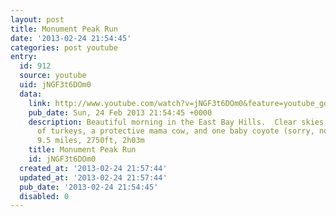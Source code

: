 ```yaml
---
layout: post
title: Monument Peak Run
date: '2013-02-24 21:54:45'
categories: post youtube
entry:
  id: 912
  source: youtube
  uid: jNGF3t6DOm0
  data:
    link: http://www.youtube.com/watch?v=jNGF3t6DOm0&feature=youtube_gdata&hd=1
    pub_date: Sun, 24 Feb 2013 21:54:45 +0000
    description: Beautiful morning in the East Bay Hills.  Clear skies, mid-50s, tons
      of turkeys, a protective mama cow, and one baby coyote (sorry, no video of that).
      9.5 miles, 2750ft, 2h03m
    title: Monument Peak Run
    id: jNGF3t6DOm0
  created_at: '2013-02-24 21:57:44'
  updated_at: '2013-02-24 21:57:44'
  pub_date: '2013-02-24 21:54:45'
  disabled: 0
---
```

